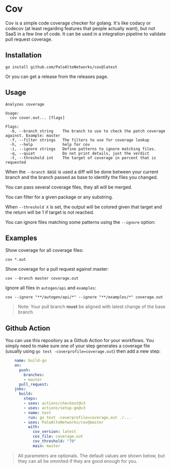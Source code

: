 # Cov

Cov is a simple code coverage checker for golang. It's like codacy or codecov
(at least regarding features that people actually want), but not SaaS in a few
line of code. It can be used in a integration pipeline to validate pull request
coverage.

## Installation

    go install github.com/PaloAltoNetworks/cov@latest

Or you can get a release from the releases page.

## Usage

    Analyzes coverage

    Usage:
      cov cover.out... [flags]

    Flags:
      -b, --branch string    The branch to use to check the patch coverage against. Example: master
      -f, --filter strings   The filters to use for coverage lookup
      -h, --help             help for cov
      -i, --ignore strings   Define patterns to ignore matching files.
      -q, --quiet            Do not print details, just the verdict
      -t, --threshold int    The target of coverage in percent that is requested

When the `--branch BASE` is used a diff will be done between your current branch
and the branch passed as base to identify the files you changed.

You can pass several coverage files, they all will be merged.

You can filter for a given package or any substring.

When `--threshold X` is set, the output will be colored given that target and the return will be 1 if target is not reached.

You can ignore files matching some patterns using the `--ignore` option:


## Examples

Show coverage for all coverage files:

    cov *.out

Show coverage for a pull request against master:

    cov --branch master coverage.out

Ignore all files in `autogen/api` and `examples`:

    cov --ignore "**/autogen/api/*" --ignore "**/examples/*" coverage.out

> Note: Your pull branch **must** be aligned with latest change of the base branch


## Github Action

You can use this repository as a Github Action for your workflows. You simply
need to make sure one of your step generates a coverage file (usually using `go
test -coverprofile=coverage.out`) then add a new step:

```yaml
    name: build-go
    on:
      push:
        branches:
        - master
      pull_request:
    jobs:
      build:
        steps:
        - uses: actions/checkout@v3
        - uses: actions/setup-go@v3
        - name: test
          run: go test -coverprofile=coverage.out ./...
        - uses: PaloAltoNetworks/cov@master
          with:
            cov_version: latest
            cov_file: coverage.out
            cov_threshold: "70"
            main: master
```

> All parameters are optionals. The default values are shown below, but they can
> all be ommited if they are good enough for you.
